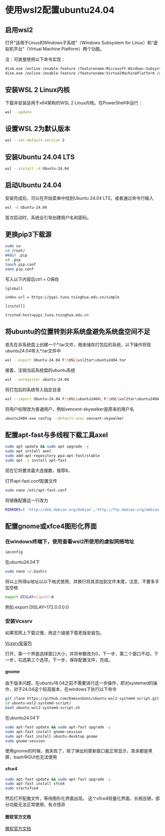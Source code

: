 # 使用wsl2配置ubuntu24.04

## 启用wsl2

打开“适用于Linux的Windows子系统”（Windows Subsystem for Linux）和“虚拟机平台”（Virtual Machine Platform）两个功能。

注：可直接使用以下命令实现：

```bash
dism.exe /online /enable-feature /featurename:Microsoft-Windows-Subsystem-Linux /all /norestart
dism.exe /online /enable-feature /featurename:VirtualMachinePlatform /all /norestart
```

## 安装WSL 2 Linux内核

下载并安装适用于x64架构的WSL 2 Linux内核。在PowerShell中运行：

```bash
wsl --update
```

## 设置WSL 2为默认版本

```bash
wsl --set-default-version 2
```

## 安装Ubuntu 24.04 LTS

```bash
wsl --install -d Ubuntu-24.04
```

## 启动Ubuntu 24.04

安装完成后，可以在开始菜单中找到Ubuntu 24.04 LTS，或者通过命令行输入

```bash
wsl -d Ubuntu-24.04
```

首次启动时，系统会引导创建用户名和密码。

## 更换pip3下载源

```bash
sudo su
cd /root/
mkdir .pip
cd .pip
touch pip.conf
nano pip.conf
```

写入以下内容后ctrl + O保存

```bash
[global]

index-url = https://pypi.tuna.tsinghua.edu.cn/simple

[install]

trusted-host=pypi.tuna.tsinghua.edu.cn
```

## 将ubuntu的位置转到非系统盘避免系统盘空间不足

首先在非系统盘上创建一个*.tar文件，用来储存打包后的系统，以下操作将现ubuntu24.04导入*.tar文件中

```bash
wsl --export Ubuntu-24.04 F:\WSL\wsl2tar\ubuntu2404.tar
```

接着，注销当前系统盘的ubuntu系统

```bash
wsl --unregister ubuntu-24.04
```

将打包后的系统导入指定目录

```bash
wsl --import Ubuntu-24.04 F:\WSL\ubuntu2404\ F:\WSL\wsl2tar\ubuntu2404.tar --version 2
```

将用户权限改为普通用户，例如vencent-skywalker是原来的用户名

```bash
ubuntu2404.exe config --default-user vencent-skywalker
```

## 配置apt-fast与多线程下载工具axel

```bash
sudo apt update && sudo apt upgrade -y
sudo apt install axel
sudo add-apt-repository ppa:apt-fast/stable
sudo apt -y install apt-fast
```

现在它将要求最大连接数，推荐8。

打开apt-fast.conf配置文件

```bash
sudo nano /etc/apt-fast.conf
```

将镜像配置这一行改为

```bash
MIRRORS=( 'http://deb.debian.org/debian','http://ftp.debian.org/debian,http://ftp2.de.debian.org/debian,http://ftp.de.d>p.de.debian.org/debian,ftp://ftp.uni-kl.de/debian')
```

## 配置gnome或xfce4图形化界面

### 在windows终端下，使用查看wsl2所使用的虚拟网络地址

```bash
ipconfig
```

在ubuntu24.04下

```bash
sudo nano ~/.bashrc
```

将以上所得ip地址以以下格式使用，并换行将其添加到文件末尾，注意，不要多手加空格

```bash
export DISLAY=[ipv4]:0
```

例如 export DISLAY=172.0.0.0:0

### 安装Vcxsrv

如果官网上下载过慢，用这个链接下载老版安装包。

[Vcxsrv安装包](https://pan.quark.cn/s/2dcea230ab5c)

打开，第一个界面选择窗口大小，并将参数改为0，下一步，第二个窗口不动，下一步，勾选第三个选项，下一步，保存配置文件，完成。

#### gnome

由于版本问题，在ubuntu18.04之前不需要进行这一步操作，即对systemed的操作，对于24.04这个较高版本，在windows下执行以下命令

```bash
git clone https://github.com/DamionGans/ubuntu-wsl2-systemd-script.git
cd ubuntu-wsl2-systemd-script/
bash ubuntu-wsl2-systemd-script.sh
```

在ubuntu24.04下

```bash
sudo apt-fast update && sudo apt-fast upgrade -y
sudo apt-fast install gnome-session
sudo apt-fast install ubuntu-desktop gnome
sudo gnome-session
```

使用gnome的时候，我失败了，除了弹出的更新窗口能正常显示，其余都是黑屏，bash中GUI也无法使用

#### xfce4

```bash
sudo apt-fast update && sudo apt-fast upgrade -y
sudo apt-fast install xfce4
sudo startxfce4
```

然后打开配置文件，等待图形化界面出现。
这个xfce4轻量化界面，长相丑陋，部分功能无法正常使用，有点怪异

#### 微软官方文档

[微软官方文档](https://learn.microsoft.com/zh-cn/windows/wsl/tutorials/gui-apps)
